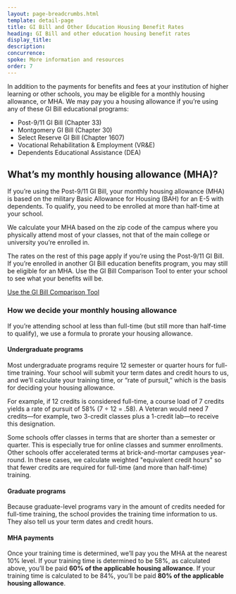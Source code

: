 ```yaml
---
layout: page-breadcrumbs.html
template: detail-page
title: GI Bill and Other Education Housing Benefit Rates
heading: GI Bill and other education housing benefit rates
display_title:
description: 
concurrence: 
spoke: More information and resources
order: 7
---
```


<div class="va-introtext">
  
In addition to the payments for benefits and fees at your institution of higher learning or other schools, 
you may be eligible for a monthly housing allowance, or MHA. We may pay you a housing allowance if you’re using 
any of these GI Bill educational programs:

- Post-9/11 GI Bill (Chapter 33)
- Montgomery GI Bill (Chapter 30)
-	Select Reserve GI Bill (Chapter 1607)
-	Vocational Rehabilitation & Employment (VR&E)
-	Dependents Educational Assistance (DEA)

## What’s my monthly housing allowance (MHA)?

If you’re using the Post-9/11 GI Bill, your monthly housing allowance (MHA) is based on the military Basic Allowance for Housing (BAH) for an E-5 with dependents. To qualify, you need to be enrolled at more than half-time at your school.

We calculate your MHA based on the zip code of the campus where you physically attend most of your classes, not that of the main college or university you’re enrolled in.

The rates on the rest of this page apply if you’re using the Post-9/11 GI Bill. If you’re enrolled in another GI Bill education benefits program, you may still be eligible for an MHA. Use the GI Bill Comparison Tool to enter your school to see what your benefits will be.

[Use the GI Bill Comparison Tool](/gi-bill-comparison-tool/)

### How we decide your monthly housing allowance

If you’re attending school at less than full-time (but still more than half-time to qualify), 
we use a formula to prorate your housing allowance. 

#### Undergraduate programs

Most undergraduate programs require 12 semester or quarter hours for full-time training. Your school will submit your term 
dates and credit hours to us, and we’ll calculate your training time, or “rate of pursuit,” which is the basis for deciding 
your housing allowance.<br/>

For example, if 12 credits is considered full-time, a course load of 7 credits yields a rate of pursuit of 58% 
(7 ÷ 12 = .58). A Veteran would need 7 credits—for example, two 3-credit classes plus a 1-credit lab—to receive this 
designation.<br/>

Some schools offer classes in terms that are shorter than a semester or quarter. This is especially true for online classes
and summer enrollments. Other schools offer accelerated terms at brick-and-mortar campuses year-round. In these cases, we
calculate weighted "equivalent credit hours" so that fewer credits are required for full-time (and more than half-time)
training.

#### Graduate programs

Because graduate-level programs vary in the amount of credits needed for full-time training, the school provides the
training time information to us. They also tell us your term dates and credit hours.

#### MHA payments
Once your training time is determined, we’ll pay you the MHA at the nearest 10% level. If your training time is determined to be 58%, as calculated above, you’ll be paid **60% of the applicable housing allowance**. If your training time is calculated to be 84%, you’ll be paid **80% of the applicable housing allowance**.
